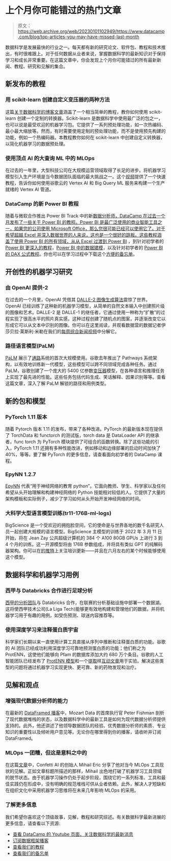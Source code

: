# 上个月你可能错过的热门文章

> 原文：<https://web.archive.org/web/20230101102949/https://www.datacamp.com/blog/top-articles-you-may-have-missed-last-month>

数据科学是发展最快的行业之一。每天都有新的研究论文、软件包、教程和技术推出，有时很难跟上。对于任何数据从业者来说，掌握数据科学的最新知识对于保持学习和成长非常重要。在这篇文章中，你会发现上个月你可能错过的所有最新新闻、教程、研究和见解的集合。

## 新发布的教程

### 用 scikit-learn 创建自定义变压器的两种方法

这篇[关于数据科学的博客文章](https://web.archive.org/web/20220524184420/https://towardsdatascience.com/two-ways-to-create-custom-transformers-with-scikit-learn-b9089acacd37)涵盖了一个相当简单的教程，教你如何使用 scikit-learn 创建一个定制的转换器。Scikit-learn 是数据科学中使用最广泛的包之一，也可以说是最受欢迎的机器学习包。它提供了一系列预处理功能，如一次热编码、最小最大缩放等。然而，有时需要使用定制的预处理功能，而不是使用预先构建的功能，例如一个热编码器。本教程教你如何在 scikit-learn 中创建自定义转换器，以简化机器学习的数据预处理。

### 使用顶点 AI 的大查询 ML 中的 MLOps

在过去的一年里，大型科技公司在大规模运营领域取得了长足的进步。将机器学习模型引入生产环境是当今数据团队面临的最大挑战之一。这个[视频](https://web.archive.org/web/20220524184420/https://www.youtube.com/watch?v=TOIcrG0DGe8)提供了一个快速教程，告诉你如何使用谷歌云的 Vertex AI 和 Big Query ML 服务来构建一个生产就绪的 Vertex AI 管道。

### DataCamp 的新 Power BI 教程

随着与微软合作推出 Power BI Track 中的新[数据分析师，DataCamp 在过去一个月发布了一些关于 Power BI 的教程。Power BI 是最广泛使用的商业智能工具之一，如果您的公司使用 Microsoft Office，那么您很可能已经可以使用它了。对于希望超越 Excel 并深入数据世界的人来说，这也是一个很好的跳板。这些教程涵盖了使用 Power BI 的所有领域，从](https://web.archive.org/web/20220524184420/https://www.datacamp.com/tracks/career)[从 Excel 过渡到 Power BI](https://web.archive.org/web/20220524184420/https://www.datacamp.com/blog/how-to-transition-from-excel-to-power-bi) ，到针对初学者的 [Power BI 更深入的教程](https://web.archive.org/web/20220524184420/https://www.datacamp.com/tutorial/tutorial-power-bi-for-beginners)，[Power BI 中的数据建模](https://web.archive.org/web/20220524184420/https://www.datacamp.com/tutorial/data-modeling-in-power-bi-tutorial)，以及针对初学者的 [Power BI 的 DAX 公式教程](https://web.archive.org/web/20220524184420/https://www.datacamp.com/tutorial/power-bi-dax-tutorial-for-beginners)。你也可以在学习过程中下载这个[方便的备忘单](https://web.archive.org/web/20220524184420/https://www.datacamp.com/cheat-sheet/power-bi-cheat-sheet)。

## 开创性的机器学习研究

### 由 OpenAI 提供-2

在过去的一个月里，OpenAI 凭借其 [DALLE-2 图像生成算法](https://web.archive.org/web/20220524184420/https://openai.com/dall-e-2/)震惊了世界。OpenAI 已经训练了这种新的机器学习模型，从简单的自然文本输入中创建照片级的图像和艺术。DALLE-2 是 DALLE-1 的继任者，它通过使用一种称为“扩散”的过程实现了很高水平的照片真实感，这种过程创建了随机点的图案，并逐渐改变它以形成它可以从文本中识别的图像。你可以在这里阅读，并观看数据营的数据记者伊莎贝拉·莱斯利·米勒在我们的[每周综合新闻视频](https://web.archive.org/web/20220524184420/https://www.youtube.com/watch?v=jU4z1D3Q8_k&t)中分解它。

### 路径语言模型(PaLM)

[PaLM](https://web.archive.org/web/20220524184420/https://ai.googleblog.com/2022/04/pathways-language-model-palm-scaling-to.html) 展示了[通路](https://web.archive.org/web/20220524184420/https://arxiv.org/abs/2203.12533)系统的首次大规模使用。谷歌去年推出了 Pathways 系统架构，以有效地训练新一代模型，这些模型可以跨不同领域完成各种任务。通过 PaLM，谷歌创建了一个庞大的 5400 亿参数[变压器](https://web.archive.org/web/20220524184420/https://ai.googleblog.com/2017/08/transformer-novel-neural-network.html)模型，在各种语言和推理任务上实现了最先进的性能。这些任务包括代码生成、笑话解释、因果识别等等。查看这篇文章，深入了解 PaLM 解锁的路径和用例类型。

## 新的包和模型

### PyTorch 1.11 版本

随着 Pytorch 版本 1.11 的发布，带来了各种改进。PyTorch 的最新版本现在提供了 TorchData 和 functorch 的测试版，torch data 是 DataLoader API 的继承者，func torch 为 PyTorch 模块提供了可组合的函数转换。除了这些功能的引入，PyTorch 1.11 还拥有多种性能改进，例如移动和边缘部署的启动时间加快了 40%，等等。要了解 PyTorch 的更多信息，请查看面向初学者的 DataCamp 课程。

### EpyNN 1.2.7

[EpyNN](https://web.archive.org/web/20220524184420/https://pypi.org/project/EpyNN/#description) 代表“用于神经网络的教育 python”。它面向教师、学生、科学家以及任何希望从头开始理解和构建神经网络的 Python 技能相对较低的人。它提供了大量的架构模板和实际例子，减少了学习如何从头开始开发神经网络的时间。

### 大科学大型语言模型训练(tr11-176B-ml-logs)

BigScience 是一个受欢迎的拥抱脸空间，它的使命是与世界各地的数千名研究人员一起创建大规模的语言模型。BigScience 主模型的训练于 2022 年 3 月 11 日开始，将在 Jean Zay 公共超级计算机的 384 个 A100 80GB GPUs 上进行 3 到 4 个月的训练。这一开源模型将由 176B 参数组成，并将具有类似 GPT 的纯解码器架构。你可以在[的推特](https://web.archive.org/web/20220524184420/https://twitter.com/BigScienceLLM)上关注培训更新——并且在六月左右的某个时候能够使用这个模型。

## 数据科学和机器学习用例

### 西甲与 Databricks 合作进行足球分析

[西甲的分析团队](https://web.archive.org/web/20220524184420/https://www.computerweekly.com/news/252515372/Spains-La-Liga-looks-to-enleague-data-analytics-with-Databricks)与 Databricks 合作，在联赛的分析基础设施中部署一个数据湖。这将使西甲技术公司(La Liga Tech)能够更有效地构建和管理他们的数据，并将机器学习用于有趣的用例，如受伤预测、球迷内容推荐等。

### 使用深度学习来注释蛋白质宇宙

科学家们长期以来一直使用计算工具直接从序列中推断和注释蛋白质的功能。谷歌的 AI 团队已经成功利用深度学习可靠地预测蛋白质的功能；他们称之为 ProtENN，这使他们能够向 Pfam 的数据库添加大约 680 万个条目。谷歌的人工智能团队已经发布了 [ProtENN 模型](https://web.archive.org/web/20220524184420/https://github.com/google-research/google-research/tree/master/using_dl_to_annotate_protein_universe#availability-of-trained-models)和一个[提取](https://web.archive.org/web/20220524184420/https://distill.pub/)样[互动文章](https://web.archive.org/web/20220524184420/https://google-research.github.io/proteinfer/)用于实验。解决这些类型的问题将通过机器学习实现更快、更可靠、新的药物发现和治疗。

## 见解和观点

### 增强现代数据分析师的能力

在最新的 [DataFramed 播客](https://web.archive.org/web/20220524184420/https://www.datacamp.com/podcast/empowering-the-modern-data-analyst)中，Mozart Data 的首席执行官 Peter Fishman 剖析了现代数据堆栈的状态，以及数据科学中的最新工具是如何为现代数据分析师提供支持的。此外，他还讲述了他领导数据团队的经验、优秀数据分析师的素质、专业知识的重要性以及倾听用户意见等。无论你在哪里得到你的播客，请收听并订阅 DataFramed。

### MLOps 一团糟，但这是意料之中的

在这篇[文章](https://web.archive.org/web/20220524184420/https://www.mihaileric.com/posts/mlops-is-a-mess/)中，Confetti AI 的创始人 Mihail Eric 分享了他对当今 MLOps 工具现状的见解。正如文章标题所描述的那样，Mihail 出色地打破了机器学习工具领域的脱节状态。由于机器学习操作仍处于起步阶段，围绕它的一系列标准、工具和最佳实践仍在形成中，没有明确的规范堆栈可供从业者依赖。此外，解决人才短缺和在组织文化中采用机器学习思维将在未来几年影响 MLOps 的采用。

### 了解更多信息

我们希望你喜欢这个顶级故事，见解，教程和研究综述。有关数据科学最新进展的更多信息，请查看以下资源:

*   [查看 DataCamp 的 Youtube 页面，关注数据科学的最新消息](https://web.archive.org/web/20220524184420/https://www.youtube.com/c/Datacamp)
*   [订阅数据框架播客](https://web.archive.org/web/20220524184420/https://www.datacamp.com/podcast)
*   [查看我们的教程](https://web.archive.org/web/20220524184420/http://www.datacamp.com/tutorial)
*   [查看我们的备忘单](https://web.archive.org/web/20220524184420/http://www.datacamp.com/cheat-sheet)